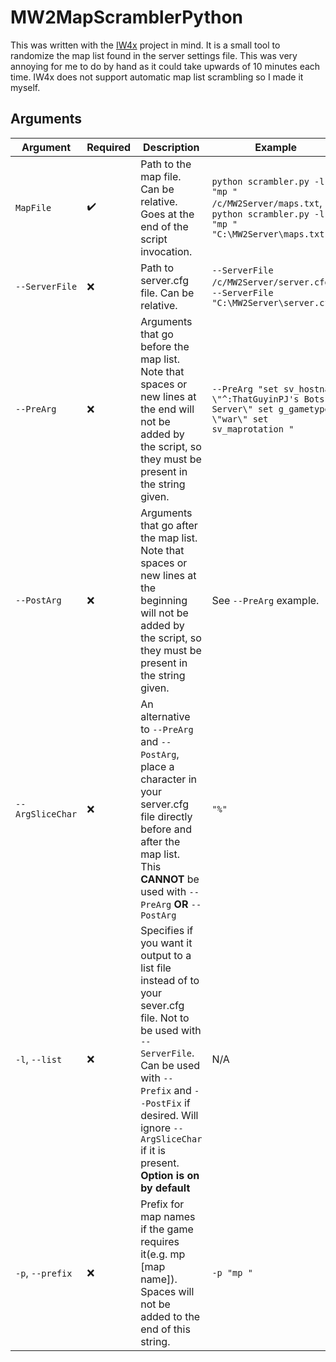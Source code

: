 # MW2MapScramblerPython

This was written with the [IW4x](https://xlabs.dev/) project in mind. It is a small tool to randomize the map list found in the server settings file. This was very annoying for me to do by hand as it could take upwards of 10 minutes each time. IW4x does not support automatic map list scrambling so I made it myself.

## Arguments

| Argument         | Required                                                                                                                                                                                                                     | Description                                                                                                                                                                                | Example                                                                                                            |
| ---------------- | ---------------------------------------------------------------------------------------------------------------------------------------------------------------------------------------------------------------------------- | ------------------------------------------------------------------------------------------------------------------------------------------------------------------------------------------ | ------------------------------------------------------------------------------------------------------------------ |
| `MapFile`        | :heavy_check_mark:                                                                                                                                                                                                           | Path to the map file. Can be relative. Goes at the end of the script invocation.                                                                                                           | ```python scrambler.py -l -p "mp " /c/MW2Server/maps.txt```, ```python scrambler.py -l -p "mp " "C:\MW2Server\maps.txt"``` |
| `--ServerFile`   | :x:                                                                                                                                                                                                                 | Path to server.cfg file. Can be relative.                                                                                                                                                  | `--ServerFile /c/MW2Server/server.cfg`, `--ServerFile "C:\MW2Server\server.cfg"`                                   |
| `--PreArg`       | :x:                                                                                                                                                                                                                 | Arguments that go before the map list. Note that spaces or new lines at the end will not be added by the script, so they must be present in the string given.                              | ```--PreArg "set sv_hostname \"^:ThatGuyinPJ's Bots Server\" set g_gametype \"war\" set sv_maprotation " ```           |
| `--PostArg`      | :x:                                                                                                                                                                                                                 | Arguments that go after the map list. Note that spaces or new lines at the beginning will not be added by the script, so they must be present in the string given.                         | See `--PreArg` example.                                                                                            |
| `--ArgSliceChar` | :x:                                                                                                                                                                                                                 | An alternative to `--PreArg` and `--PostArg`, place a character in your server.cfg file directly before and after the map list. This **CANNOT** be used with `--PreArg` **OR** `--PostArg` | `"%"`                                                                                                              |
| `-l`, `--list`   |:x:| Specifies if you want it output to a list file instead of to your sever.cfg file. Not to be used with `--ServerFile`. Can be used with `--Prefix` and `--PostFix` if desired. Will ignore `--ArgSliceChar` if it is present. **Option is on by default**| N/A                                                                                                                                                                                        |
| `-p`, `--prefix` |:x:| Prefix for map names if the game requires it(e.g. mp [map name]). Spaces will not be added to the end of this string.                                                                                                        | `-p "mp "`                                                                                                                                                                                 |